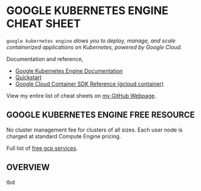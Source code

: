 # GOOGLE KUBERNETES ENGINE CHEAT SHEET

`google kubernetes engine` _alows you to deploy, manage,
and scale containerized applications on Kubernetes, powered
by Google Cloud._

Documentation and reference,

* [Google Kubernetes Engine Documentation](https://cloud.google.com/kubernetes-engine/docs/)
* [Quickstart](https://cloud.google.com/kubernetes-engine/docs/quickstart)
* [Google Cloud Container SDK Reference (gcloud container)](https://cloud.google.com/sdk/gcloud/reference/container/)

View my entire list of cheat sheets on
[my GitHub Webpage](https://jeffdecola.github.io/my-cheat-sheets/).

## GOOGLE KUBERNETES ENGINE FREE RESOURCE

No cluster management fee for clusters of all sizes. Each user node is charged at standard Compute Engine pricing.

Full list of [free gcp services](https://cloud.google.com/free/docs/gcp-free-tier).

## OVERVIEW

tbd